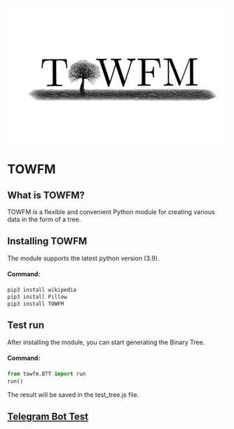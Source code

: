 ![Logo](https://raw.githubusercontent.com/Maxython/TOWFM/main/IMG_GIF/4995c55f-8b54-438f-bdc2-5bc179fc0e4a.png)

# TOWFM

## What is TOWFM?
TOWFM is a flexible and convenient Python module for creating various data in the form of a tree.

## Installing TOWFM
The module supports the latest python version (3.9).
#### Command:
```
pip3 install wikipedia
pip3 install Pillow
pip3 install TOWFM
```

## Test run
After installing the module, you can start generating the Binary Tree.
#### Command:
```Python
from towfm.BTT import run
run()
```
The result will be saved in the test_tree.js file.

## [Telegram Bot Test](https://github.com/Maxython/TOWFM/tree/main/bot)
